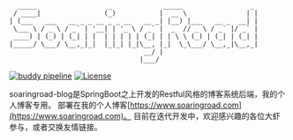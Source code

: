 ```
  _____                  _             _____                 _ 
 / ____|                (_)           |  __ \               | |
| (___   ___   __ _ _ __ _ _ __   __ _| |__) |___   __ _  __| |
 \___ \ / _ \ / _` | '__| | '_ \ / _` |  _  // _ \ / _` |/ _` |
 ____) | (_) | (_| | |  | | | | | (_| | | \ \ (_) | (_| | (_| |
|_____/ \___/ \__,_|_|  |_|_| |_|\__, |_|  \_\___/ \__,_|\__,_|
                                  __/ |                        
                                 |___/                         
```

[![buddy pipeline](https://app.buddy.works/wangzhenhui1992-1/soaringroad-blog/pipelines/pipeline/152378/badge.svg?token=b7331631676aff048d52e85732235017aefb152c7c1a6b0afd60fd08b7b2df46 "buddy pipeline")](https://app.buddy.works/wangzhenhui1992-1/soaringroad-blog/pipelines/pipeline/152378)
[![License](https://img.shields.io/badge/license-BSD%203--Clause-green.svg)](https://github.com/wangzhenhui1992/soaringroad-blog/blob/master/LICENSE)

soaringroad-blog是SpringBoot之上开发的Restful风格的博客系统后端，我的个人博客专用。
部署在我的个人博客[https://www.soaringroad.com](https://www.soaringroad.com)。
目前在迭代开发中，欢迎感兴趣的各位大虾参与，或者交换友情链接。
